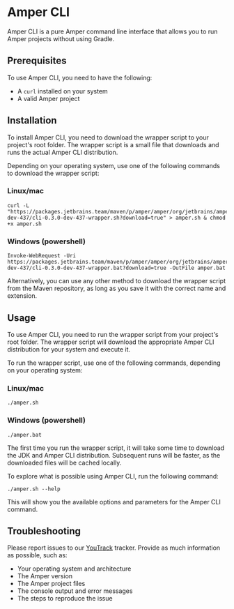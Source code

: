 # Amper CLI

Amper CLI is a pure Amper command line interface that allows you to run Amper projects without using Gradle.

## Prerequisites

To use Amper CLI, you need to have the following:

- A `curl` installed on your system
- A valid Amper project

## Installation

To install Amper CLI, you need to download the wrapper script to your project's root folder. The wrapper script is 
a small file that downloads and runs the actual Amper CLI distribution.

Depending on your operating system, use one of the following commands to download the wrapper script:

### Linux/mac

```
curl -L "https://packages.jetbrains.team/maven/p/amper/amper/org/jetbrains/amper/cli/0.3.0-dev-437/cli-0.3.0-dev-437-wrapper.sh?download=true" > amper.sh & chmod +x amper.sh
```

### Windows (powershell)

```
Invoke-WebRequest -Uri https://packages.jetbrains.team/maven/p/amper/amper/org/jetbrains/amper/cli/0.3.0-dev-437/cli-0.3.0-dev-437-wrapper.bat?download=true -OutFile amper.bat
```

Alternatively, you can use any other method to download the wrapper script from the Maven repository, as long as you 
save it with the correct name and extension.

## Usage

To use Amper CLI, you need to run the wrapper script from your project's root folder. The wrapper script will download
the appropriate Amper CLI distribution for your system and execute it.

To run the wrapper script, use one of the following commands, depending on your operating system:

### Linux/mac

```
./amper.sh
```

### Windows (powershell)

```
./amper.bat
```

The first time you run the wrapper script, it will take some time to download the JDK and Amper CLI distribution. 
Subsequent runs will be faster, as the downloaded files will be cached locally.

To explore what is possible using Amper CLI, run the following command:

```
./amper.sh --help
```

This will show you the available options and parameters for the Amper CLI command.

## Troubleshooting

Please report issues to our [YouTrack](https://youtrack.jetbrains.com/issues/AMPER) tracker. Provide as much information 
as possible, such as:
- Your operating system and architecture
- The Amper version
- The Amper project files
- The console output and error messages
- The steps to reproduce the issue
